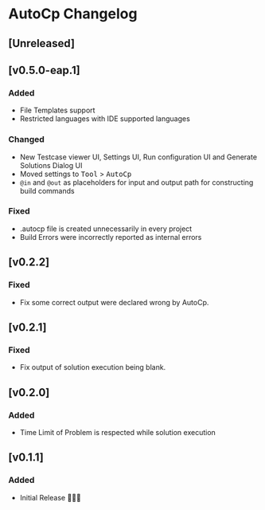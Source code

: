 <!-- Keep a Changelog guide -> https://keepachangelog.com -->

# AutoCp Changelog

## [Unreleased]

## [v0.5.0-eap.1]

### Added

- File Templates support
- Restricted languages with IDE supported languages

### Changed

- New Testcase viewer UI, Settings UI, Run configuration UI and Generate Solutions Dialog UI
- Moved settings to <kbd>Tool</kbd> > <kbd>AutoCp</kbd>
- ```@in``` and ```@out``` as placeholders for input and output path for constructing build commands

### Fixed

- .autocp file is created unnecessarily in every project
- Build Errors were incorrectly reported as internal errors

## [v0.2.2]

### Fixed

- Fix some correct output were declared wrong by AutoCp.

## [v0.2.1]

### Fixed

- Fix output of solution execution being blank.

## [v0.2.0]

### Added

- Time Limit of Problem is respected while solution execution

## [v0.1.1]

### Added

- Initial Release 🎉🎉😀
